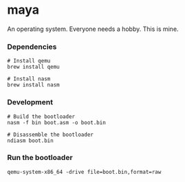 # maya

An operating system. Everyone needs a hobby. This is mine.

### Dependencies
```
# Install qemu
brew install qemu

# Install nasm
brew install nasm
```

### Development
```
# Build the bootloader
nasm -f bin boot.asm -o boot.bin

# Disassemble the bootloader
ndiasm boot.bin
```

### Run the bootloader
```
qemu-system-x86_64 -drive file=boot.bin,format=raw
```